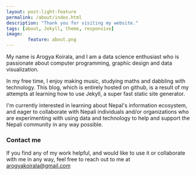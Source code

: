 ```yaml
---
layout: post-light-feature
permalink: /about/index.html 
description: "Thank you for visiting my website." 
tags: [about, Jekyll, theme, responsive]
image: 
        feature: about.png
---
```


My name is Arogya Koirala, and I am a data science enthusiast who is passionate about computer programming, graphic design and data visualization. 

In my free time, I enjoy making music, studying maths and dabbling with technology. This blog, which is entirely hosted on github, is a result of my attempts at learning how to use Jekyll, a super fast static site generator. 

I'm currently interested in learning about Nepal's information ecosystem, and eager to collaborate with Nepali individuals and/or organizations who are experimenting with using data and technology to help and support the Nepali community in any way possible. 

### Contact me

If you find any of my work helpful, and would like to use it or collaborate with me in any way, feel free to reach out to me at [arogyakoirala@gmail.com](mailto:arogyakoirala@gmail.com)

